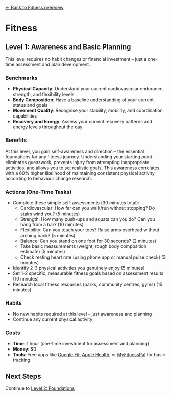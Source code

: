 [← Back to Fitness overview](index)
# Fitness
## Level 1: Awareness and Basic Planning

This level requires no habit changes or financial investment – just a one-time assessment and plan development.

### Benchmarks
- **Physical Capacity**: Understand your current cardiovascular endurance, strength, and flexibility levels
- **Body Composition**: Have a baseline understanding of your current status and goals
- **Movement Quality**: Recognise your stability, mobility, and coordination capabilities
- **Recovery and Energy**: Assess your current recovery patterns and energy levels throughout the day

### Benefits
At this level, you gain self-awareness and direction – the essential foundations for any fitness journey. Understanding your starting point eliminates guesswork, prevents injury from attempting inappropriate activities, and allows you to set realistic goals. This awareness correlates with a 60% higher likelihood of maintaining consistent physical activity according to behaviour change research.

### Actions (One-Time Tasks)
- Complete these simple self-assessments (30 minutes total):
  - Cardiovascular: How far can you walk/run without stopping? Do stairs wind you? (5 minutes)
  - Strength: How many push-ups and squats can you do? Can you hang from a bar? (10 minutes)
  - Flexibility: Can you touch your toes? Raise arms overhead without arching back? (5 minutes)
  - Balance: Can you stand on one foot for 30 seconds? (2 minutes)
  - Take basic measurements (weight, rough body composition estimate) (5 minutes)
  - Check resting heart rate (using phone app or manual pulse check) (3 minutes)
- Identify 2-3 physical activities you genuinely enjoy (5 minutes)
- Set 1-2 specific, measurable fitness goals based on assessment results (10 minutes)
- Research local fitness resources (parks, community centres, gyms) (15 minutes)

### Habits
- No new habits required at this level – just awareness and planning
- Continue any current physical activity

### Costs
- **Time**: 1 hour (one-time investment for assessment and planning)
- **Money**: $0
- **Tools**: Free apps like [Google Fit](https://www.google.com/fit/), [Apple Health](https://www.apple.com/ios/health/), or [MyFitnessPal](https://www.myfitnesspal.com) for basic tracking

## Next Steps
Continue to [Level 2: Foundations](level-2)
